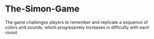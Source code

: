 # The-Simon-Game
The game challenges players to remember and replicate a sequence of colors and sounds, which progressively increases in difficulty with each round.
